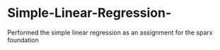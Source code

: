 # Simple-Linear-Regression-
Performed the simple linear regression as an assignment for the sparx foundation
